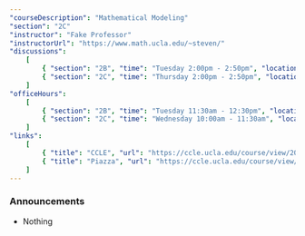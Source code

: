 ```yaml
---
"courseDescription": "Mathematical Modeling"
"section": "2C"
"instructor": "Fake Professor"
"instructorUrl": "https://www.math.ucla.edu/~steven/"
"discussions":
    [
        { "section": "2B", "time": "Tuesday 2:00pm - 2:50pm", "location": "MS 5117" },
        { "section": "2C", "time": "Thursday 2:00pm - 2:50pm", "location": "MS 6229" },
    ]
"officeHours":
    [
        { "section": "2B", "time": "Tuesday 11:30am - 12:30pm", "location": "MS 3949" },
        { "section": "2C", "time": "Wednesday 10:00am - 11:30am", "location": "MS 3949" },
    ]
"links":
    [
        { "title": "CCLE", "url": "https://ccle.ucla.edu/course/view/20F-MATH134-2" },
        { "title": "Piazza", "url": "https://ccle.ucla.edu/course/view/20F-MATH134-2" },
    ]
---
```


### Announcements

-   Nothing
